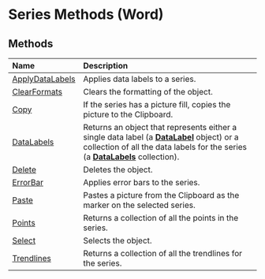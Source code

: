 
# Series Methods (Word)

## Methods



|**Name**|**Description**|
|:-----|:-----|
|[ApplyDataLabels](f172d97a-53a9-929d-b929-bfea03d38b91.md)|Applies data labels to a series.|
|[ClearFormats](b4733fd8-d7be-8c8c-4baf-d241b80ab024.md)|Clears the formatting of the object.|
|[Copy](66b30c88-5748-78a5-012c-5f06ff45042f.md)|If the series has a picture fill, copies the picture to the Clipboard.|
|[DataLabels](6dc09ab8-efa4-a5cb-2372-989bf6e3769c.md)|Returns an object that represents either a single data label (a  **[DataLabel](b955596d-ac94-1e18-4e72-cdf090fc1f9e.md)** object) or a collection of all the data labels for the series (a **[DataLabels](a7676f18-b1f2-1e11-9489-863cb85c1669.md)** collection).|
|[Delete](638631b8-a12a-fd26-39c2-a01b24582c9d.md)|Deletes the object.|
|[ErrorBar](5deb5b19-50f1-2327-0b54-0952cd89756e.md)|Applies error bars to the series.|
|[Paste](cef0e06e-fc4d-b63f-aea6-4cd325c3e0b9.md)|Pastes a picture from the Clipboard as the marker on the selected series.|
|[Points](31f5763b-fdb9-de54-aff7-6fb3dc540a53.md)|Returns a collection of all the points in the series.|
|[Select](afed7057-30b5-5bef-b5ad-7427d6694005.md)|Selects the object.|
|[Trendlines](300dca01-097f-8a3d-4f63-a1841a92098e.md)|Returns a collection of all the trendlines for the series.|
